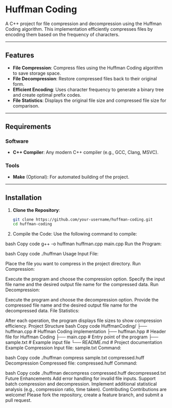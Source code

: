 # Huffman Coding

A C++ project for file compression and decompression using the Huffman Coding algorithm. This implementation efficiently compresses files by encoding them based on the frequency of characters.

---

## Features
- **File Compression**: Compress files using the Huffman Coding algorithm to save storage space.
- **File Decompression**: Restore compressed files back to their original form.
- **Efficient Encoding**: Uses character frequency to generate a binary tree and create optimal prefix codes.
- **File Statistics**: Displays the original file size and compressed file size for comparison.

---

## Requirements

### Software
- **C++ Compiler**: Any modern C++ compiler (e.g., GCC, Clang, MSVC).

### Tools
- **Make** (Optional): For automated building of the project.

---

## Installation

1. **Clone the Repository**:
   ```bash
   git clone https://github.com/your-username/huffman-coding.git
   cd huffman-coding
2. Compile the Code: Use the following command to compile:

bash
Copy code
g++ -o huffman huffman.cpp main.cpp
Run the Program:

bash
Copy code
./huffman
Usage
Input File:

Place the file you want to compress in the project directory.
Run Compression:

Execute the program and choose the compression option.
Specify the input file name and the desired output file name for the compressed data.
Run Decompression:

Execute the program and choose the decompression option.
Provide the compressed file name and the desired output file name for the decompressed data.
File Statistics:

After each operation, the program displays file sizes to show compression efficiency.
Project Structure
bash
Copy code
HuffmanCoding/
├── huffman.cpp        # Huffman Coding implementation
├── huffman.hpp        # Header file for Huffman Coding
├── main.cpp           # Entry point of the program
├── sample.txt         # Example input file
└── README.md          # Project documentation
Example
Compression
Input file: sample.txt
Command:

bash
Copy code
./huffman compress sample.txt compressed.huff
Decompression
Compressed file: compressed.huff
Command:

bash
Copy code
./huffman decompress compressed.huff decompressed.txt
Future Enhancements
Add error handling for invalid file inputs.
Support batch compression and decompression.
Implement additional statistical analysis (e.g., compression ratio, time taken).
Contributing
Contributions are welcome! Please fork the repository, create a feature branch, and submit a pull request.

